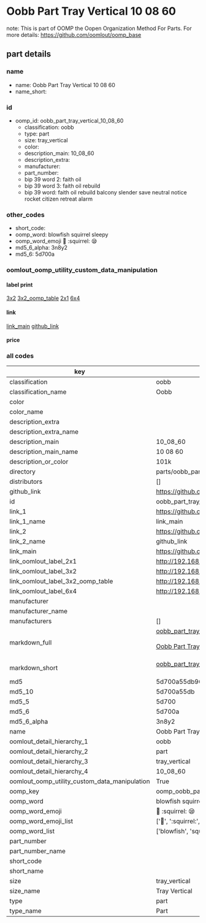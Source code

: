 # Oobb Part Tray Vertical 10 08 60  

note: This is part of OOMP the Oopen Organization Method For Parts. For more details: https://github.com/oomlout/oomp_base

##  part details





### name
* name: Oobb Part Tray Vertical 10 08 60
* name_short: 
### id
* oomp_id: oobb_part_tray_vertical_10_08_60
  * classification: oobb
  * type: part
  * size: tray_vertical
  * color: 
  * description_main: 10_08_60
  * description_extra: 
  * manufacturer: 
  * part_number: 
  * bip 39 word 2: faith oil
  * bip 39 word 3: faith oil rebuild
  * bip 39 word: faith oil rebuild balcony slender save neutral notice rocket citizen retreat alarm

### other_codes
* short_code: 
* oomp_word: blowfish squirrel sleepy
* oomp_word_emoji :blowfish: :squirrel: :sleepy:
* md5_6_alpha: 3n8y2
* md5_6: 5d700a






### oomlout_oomp_utility_custom_data_manipulation
#### label print
[3x2](http://192.168.1.245:1112/?label=oomp%203n8y2)
[3x2_oomp_table](http://192.168.1.107:1112/?label=oomp%203n8y2)
[2x1](http://192.168.1.242:1112/?label=oomp%203n8y2)
[6x4](http://192.168.1.55:1112/?label=oomp%203n8y2)    

#### link

[link_main](https://github.com/oomlout/oomlout_oomp_current_version_messy/tree/main/parts/oobb_part_tray_vertical_10_08_60) [github_link](https://github.com/oomlout/oomlout_oomp_part_src/tree/main/parts/oobb_part_tray_vertical_10_08_60)                             

#### price







### all codes 
| key | value |  
| --- | --- |  
| classification | oobb |  
| classification_name | Oobb |  
| color |  |  
| color_name |  |  
| description_extra |  |  
| description_extra_name |  |  
| description_main | 10_08_60 |  
| description_main_name | 10 08 60 |  
| description_or_color | 101k |  
| directory | parts/oobb_part_tray_vertical_10_08_60 |  
| distributors | [] |  
| github_link | https://github.com/oomlout/oomlout_oomp_part_src/tree/main/parts/oobb_part_tray_vertical_10_08_60 |  
| id | oobb_part_tray_vertical_10_08_60 |  
| link_1 | https://github.com/oomlout/oomlout_oomp_current_version_messy/tree/main/parts/oobb_part_tray_vertical_10_08_60 |  
| link_1_name | link_main |  
| link_2 | https://github.com/oomlout/oomlout_oomp_part_src/tree/main/parts/oobb_part_tray_vertical_10_08_60 |  
| link_2_name | github_link |  
| link_main | https://github.com/oomlout/oomlout_oomp_current_version_messy/tree/main/parts/oobb_part_tray_vertical_10_08_60 |  
| link_oomlout_label_2x1 | http://192.168.1.242:1112/?label=oomp%203n8y2 |  
| link_oomlout_label_3x2 | http://192.168.1.245:1112/?label=oomp%203n8y2 |  
| link_oomlout_label_3x2_oomp_table | http://192.168.1.107:1112/?label=oomp%203n8y2 |  
| link_oomlout_label_6x4 | http://192.168.1.55:1112/?label=oomp%203n8y2 |  
| manufacturer |  |  
| manufacturer_name |  |  
| manufacturers | [] |  
| markdown_full | [oobb_part_tray_vertical_10_08_60](https://github.com/oomlout/oomlout_oomp_current_version_messy/tree/main/parts/oobb_part_tray_vertical_10_08_60)<br>[](https://github.com/oomlout/oomlout_oomp_current_version_messy/tree/main/parts/oobb_part_tray_vertical_10_08_60)<br>[Oobb Part Tray Vertical 10 08 60](https://github.com/oomlout/oomlout_oomp_current_version_messy/tree/main/parts/oobb_part_tray_vertical_10_08_60)<br><br> |  
| markdown_short | [oobb_part_tray_vertical_10_08_60](https://github.com/oomlout/oomlout_oomp_current_version_messy/tree/main/parts/oobb_part_tray_vertical_10_08_60)<br><br> |  
| md5 | 5d700a55db96f29eff65a11d66a67290 |  
| md5_10 | 5d700a55db |  
| md5_5 | 5d700 |  
| md5_6 | 5d700a |  
| md5_6_alpha | 3n8y2 |  
| name | Oobb Part Tray Vertical 10 08 60 |  
| oomlout_detail_hierarchy_1 | oobb |  
| oomlout_detail_hierarchy_2 | part |  
| oomlout_detail_hierarchy_3 | tray_vertical |  
| oomlout_detail_hierarchy_4 | 10_08_60 |  
| oomlout_oomp_utility_custom_data_manipulation | True |  
| oomp_key | oomp_oobb_part_tray_vertical_10_08_60 |  
| oomp_word | blowfish squirrel sleepy |  
| oomp_word_emoji | :blowfish: :squirrel: :sleepy: |  
| oomp_word_emoji_list | [':blowfish:', ':squirrel:', ':sleepy:'] |  
| oomp_word_list | ['blowfish', 'squirrel', 'sleepy'] |  
| part_number |  |  
| part_number_name |  |  
| short_code |  |  
| short_name |  |  
| size | tray_vertical |  
| size_name | Tray Vertical |  
| type | part |  
| type_name | Part |  
